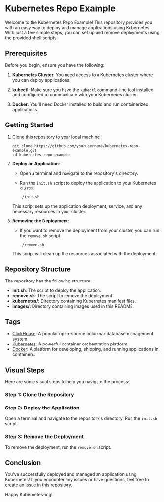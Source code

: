 # Kubernetes Repo Example

Welcome to the Kubernetes Repo Example! This repository provides you with an easy way to deploy and manage applications using Kubernetes. With just a few simple steps, you can set up and remove deployments using the provided shell scripts.

## Prerequisites

Before you begin, ensure you have the following:

1. **Kubernetes Cluster**: You need access to a Kubernetes cluster where you can deploy applications.

2. **kubectl**: Make sure you have the `kubectl` command-line tool installed and configured to communicate with your Kubernetes cluster.

3. **Docker**: You'll need Docker installed to build and run containerized applications.

## Getting Started

1. Clone this repository to your local machine:

    ```
    git clone https://github.com/yourusername/kubernetes-repo-example.git
    cd kubernetes-repo-example
    ```

2. **Deploy an Application**:
   - Open a terminal and navigate to the repository's directory.
   - Run the `init.sh` script to deploy the application to your Kubernetes cluster.
   
     ```
     ./init.sh
     ```

   This script sets up the application deployment, service, and any necessary resources in your cluster.

3. **Removing the Deployment**:
   - If you want to remove the deployment from your cluster, you can run the `remove.sh` script.
   
     ```
     ./remove.sh
     ```

   This script will clean up the resources associated with the deployment.

## Repository Structure

The repository has the following structure:

- **init.sh**: The script to deploy the application.
- **remove.sh**: The script to remove the deployment.
- **kubernetes/**: Directory containing Kubernetes manifest files.
- **images/**: Directory containing images used in this README.

## Tags

- [ClickHouse](https://clickhouse.tech/): A popular open-source columnar database management system.
- [Kubernetes](https://kubernetes.io/): A powerful container orchestration platform.
- [Docker](https://www.docker.com/): A platform for developing, shipping, and running applications in containers.

## Visual Steps

Here are some visual steps to help you navigate the process:

### Step 1: Clone the Repository


### Step 2: Deploy the Application

Open a terminal and navigate to the repository's directory. Run the `init.sh` script.


### Step 3: Remove the Deployment

To remove the deployment, run the `remove.sh` script.


## Conclusion

You've successfully deployed and managed an application using Kubernetes! If you encounter any issues or have questions, feel free to [create an issue](https://github.com/yourusername/kubernetes-repo-example/issues) in this repository.

Happy Kubernetes-ing!

